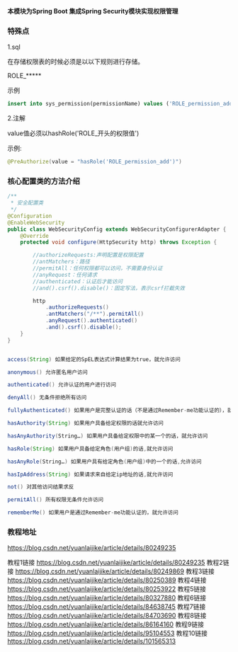 **本模块为Spring Boot 集成Spring Security模块实现权限管理**

### 特殊点

1.sql

在存储权限表的时候必须是以以下规则进行存储。

ROLE_*****

示例

```sql
insert into sys_permission(permissionName) values ('ROLE_permission_add');
```

2.注解

value值必须以hashRole('ROLE_开头的权限值')

示例:

```java
@PreAuthorize(value = "hasRole('ROLE_permission_add')")
```

### 核心配置类的方法介绍

```java
/**
 * 安全配置类
 */
@Configuration
@EnableWebSecurity
public class WebSecurityConfig extends WebSecurityConfigurerAdapter {
    @Override
    protected void configure(HttpSecurity http) throws Exception {

        //authorizeRequests:声明配置是权限配置
        //antMatchers：路径
        //permitAll：任何权限都可以访问，不需要身份认证
        //anyRequest：任何请求
        //authenticated：认证后才能访问
        //and().csrf().disable()：固定写法，表示csrf拦截失效

        http
            .authorizeRequests()
            .antMatchers("/**").permitAll()
            .anyRequest().authenticated()
            .and().csrf().disable();
    }
}


access(String) 如果给定的SpEL表达式计算结果为true，就允许访问

anonymous() 允许匿名用户访问

authenticated() 允许认证的用户进行访问

denyAll() 无条件拒绝所有访问

fullyAuthenticated() 如果用户是完整认证的话（不是通过Remember-me功能认证的），就允许访问

hasAuthority(String) 如果用户具备给定权限的话就允许访问

hasAnyAuthority(String…) 如果用户具备给定权限中的某一个的话，就允许访问

hasRole(String) 如果用户具备给定角色(用户组)的话,就允许访问

hasAnyRole(String…) 如果用户具有给定角色(用户组)中的一个的话,允许访问

hasIpAddress(String) 如果请求来自给定ip地址的话,就允许访问

not() 对其他访问结果求反

permitAll() 所有权限无条件允许访问

rememberMe() 如果用户是通过Remember-me功能认证的，就允许访问
```

### 教程地址

<https://blog.csdn.net/yuanlaijike/article/details/80249235>

教程1链接
https://blog.csdn.net/yuanlaijike/article/details/80249235
教程2链接
https://blog.csdn.net/yuanlaijike/article/details/80249869
教程3链接
https://blog.csdn.net/yuanlaijike/article/details/80250389
教程4链接
https://blog.csdn.net/yuanlaijike/article/details/80253922
教程5链接
https://blog.csdn.net/yuanlaijike/article/details/80327880
教程6链接
https://blog.csdn.net/yuanlaijike/article/details/84638745
教程7链接
https://blog.csdn.net/yuanlaijike/article/details/84703690
教程8链接
https://blog.csdn.net/yuanlaijike/article/details/86164160
教程9链接
https://blog.csdn.net/yuanlaijike/article/details/95104553
教程10链接
https://blog.csdn.net/yuanlaijike/article/details/101565313